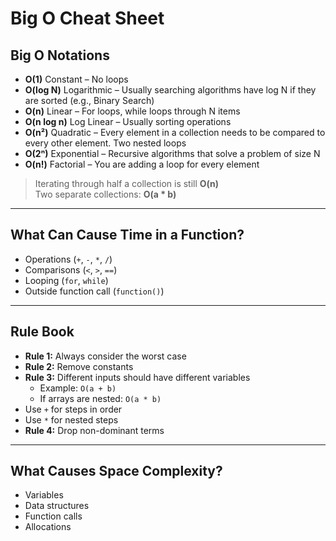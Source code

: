 # Big O Cheat Sheet

## Big O Notations

- **O(1)** Constant – No loops
- **O(log N)** Logarithmic – Usually searching algorithms have log N if they are sorted (e.g., Binary Search)
- **O(n)** Linear – For loops, while loops through N items
- **O(n log n)** Log Linear – Usually sorting operations
- **O(n²)** Quadratic – Every element in a collection needs to be compared to every other element. Two nested loops
- **O(2ⁿ)** Exponential – Recursive algorithms that solve a problem of size N
- **O(n!)** Factorial – You are adding a loop for every element

> Iterating through half a collection is still **O(n)**  
> Two separate collections: **O(a \* b)**

---

## What Can Cause Time in a Function?

- Operations (`+`, `-`, `*`, `/`)
- Comparisons (`<`, `>`, `==`)
- Looping (`for`, `while`)
- Outside function call (`function()`)

---

## Rule Book

- **Rule 1:** Always consider the worst case
- **Rule 2:** Remove constants
- **Rule 3:** Different inputs should have different variables
  - Example: `O(a + b)`
  - If arrays are nested: `O(a * b)`
- Use `+` for steps in order
- Use `*` for nested steps
- **Rule 4:** Drop non-dominant terms

---

## What Causes Space Complexity?

- Variables
- Data structures
- Function calls
- Allocations
